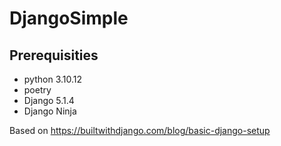 # DjangoSimple

## Prerequisities
- python 3.10.12
- poetry
- Django 5.1.4
- Django Ninja

Based on https://builtwithdjango.com/blog/basic-django-setup
